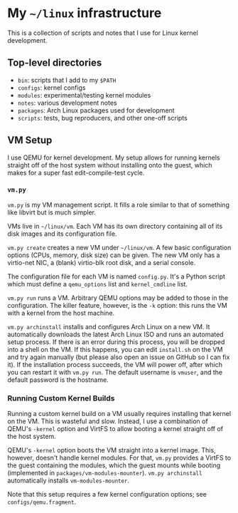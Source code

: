 # My `~/linux` infrastructure

This is a collection of scripts and notes that I use for Linux kernel
development.

## Top-level directories

- `bin`: scripts that I add to my `$PATH`
- `configs`: kernel configs
- `modules`: experimental/testing kernel modules
- `notes`: various development notes
- `packages`: Arch Linux packages used for development
- `scripts`: tests, bug reproducers, and other one-off scripts

## VM Setup

I use QEMU for kernel development. My setup allows for running kernels straight
off of the host system without installing onto the guest, which makes for a
super fast edit-compile-test cycle.

### `vm.py`

`vm.py` is my VM management script. It fills a role similar to that of
something like libvirt but is much simpler.

VMs live in `~/linux/vm`. Each VM has its own directory containing all of its
disk images and its configuration file.

`vm.py create` creates a new VM under `~/linux/vm`. A few basic configuration
options (CPUs, memory, disk size) can be given. The new VM only has a
virtio-net NIC, a (blank) virtio-blk root disk, and a serial console.

The configuration file for each VM is named `config.py`. It's a Python script
which must define a `qemu_options` list and `kernel_cmdline` list.

`vm.py run` runs a VM. Arbitrary QEMU options may be added to those in the
configuration. The killer feature, however, is the `-k` option: this runs the
VM with a kernel from the host machine.

`vm.py archinstall` installs and configures Arch Linux on a new VM. It
automatically downloads the latest Arch Linux ISO and runs an automated setup
process. If there is an error during this process, you will be dropped into a
shell on the VM. If this happens, you can edit `install.sh` on the VM and try
again manually (but please also open an issue on GitHub so I can fix it). If
the installation process succeeds, the VM will power off, after which you can
restart it with `vm.py run`. The default username is `vmuser`, and the default
password is the hostname.

### Running Custom Kernel Builds

Running a custom kernel build on a VM usually requires installing that kernel
on the VM. This is wasteful and slow. Instead, I use a combination of QEMU's
`-kernel` option and VirtFS to allow booting a kernel straight off of the host
system.

QEMU's `-kernel` option boots the VM straight into a kernel image. This,
however, doesn't handle kernel modules. For that, `vm.py` provides a VirtFS to
the guest containing the modules, which the guest mounts while booting
(implemented in `packages/vm-modules-mounter`). `vm.py archinstall`
automatically installs `vm-modules-mounter`.

Note that this setup requires a few kernel configuration options; see
`configs/qemu.fragment`.
